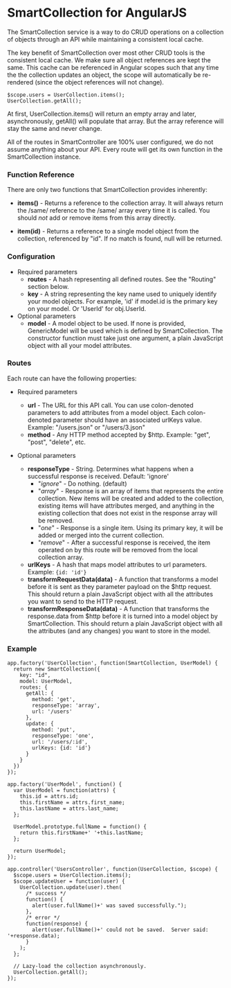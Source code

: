 # SmartCollection for AngularJS

The SmartCollection service is a way to do CRUD operations on a collection of
objects through an API while maintaining a consistent local cache.

The key benefit of SmartCollection over most other CRUD tools is the
consistent local cache.  We make sure all object references are kept the same.
This cache can be referenced in Angular scopes such that any time the the
collection updates an object, the scope will automatically be re-rendered
(since the object references will not change).

    $scope.users = UserCollection.items();
    UserCollection.getAll();

At first, UserCollection.items() will return an empty array and later,
asynchronously, getAll() will populate that array.  But the array reference
will stay the same and never change.

All of the routes in SmartController are 100% user configured, we do not
assume anything about your API.  Every route will get its own function in the SmartCollection instance.

### Function Reference

There are only two functions that SmartCollection provides inherently:

* **items()** - Returns a reference to the collection array.  It will always
return the /same/ reference to the /same/ array every time it is called.  You
should *not* add or remove items from this array directly.

* **item(id)** - Returns a reference to a single model object from the collection,
referenced by "id".  If no match is found, null will be returned.

### Configuration

* Required parameters
  * **routes** - A hash representing all defined routes.  See the "Routing" section below.
  * **key** - A string representing the key name used to uniquely identify your model objects.
For example, 'id' if model.id is the primary key on your model.  Or 'UserId' for obj.UserId.
* Optional parameters
  * **model** - A model object to be used.  If none is provided, GenericModel will be used which is defined by SmartCollection. The constructor function must take just one argument, a plain JavaScript object with all your model attributes.

### Routes

Each route can have the following properties:
* Required parameters
  * **url** - The URL for this API call.  You can use colon-denoted parameters to add attributes from a model object.  Each colon-denoted parameter should have an associated urlKeys value.  Example: "/users.json" or "/users/3.json"
  * **method** - Any HTTP method accepted by $http.  Example: "get", "post", "delete", etc.

* Optional parameters
  * **responseType** - String.  Determines what happens when a successful response is received.  Default: 'ignore'
    * "_ignore_" - Do nothing. (default)
    * "_array_" - Response is an array of items that represents the entire collection.  New items will be created and added to the collection, existing items will have attributes merged, and anything in the existing collection that does not exist in the response array will be removed.
    * "_one_" - Response is a single item.  Using its primary key, it will be added or merged into the current collection.
    * "_remove_" - After a successful response is received, the item operated on by this route will be removed from the local collection array.
  * **urlKeys** - A hash that maps model attributes to url parameters.  Example: ```{id: 'id'}```
  * **transformRequestData(data)** - A function that transforms a model before it is sent as they parameter payload on the $http request.  This should return a plain JavaScript object with all the attributes you want to send to the HTTP request.
  * **transformResponseData(data)** - A function that transforms the response.data from $http before it is turned into a model object by SmartCollection.  This should return a plain JavaScript object with all the attributes (and any changes) you want to store in the model.

### Example

    app.factory('UserCollection', function(SmartCollection, UserModel) {
      return new SmartCollection({
        key: "id",
        model: UserModel,
        routes: {
          getAll: {
            method: 'get',
            responseType: 'array',
            url: '/users'
          },
          update: {
            method: 'put',
            responseType: 'one',
            url: '/users/:id',
            urlKeys: {id: 'id'}
          }
        }
      })
    });
    
    app.factory('UserModel', function() {
      var UserModel = function(attrs) {
        this.id = attrs.id;
        this.firstName = attrs.first_name;
        this.lastName = attrs.last_name;
      };
    
      UserModel.prototype.fullName = function() {
        return this.firstName+' '+this.lastName;
      };
    
      return UserModel;
    });
    
    app.controller('UsersController', function(UserCollection, $scope) {
      $scope.users = UserCollection.items();
      $scope.updateUser = function(user) {
        UserCollection.update(user).then(
          /* success */
          function() {
            alert(user.fullName()+' was saved successfully.");
          },
          /* error */
          function(response) {
            alert(user.fullName()+' could not be saved.  Server said: '+response.data);
          }
        );
      };
      
      // Lazy-load the collection asynchronously.
      UserCollection.getAll();
    });
